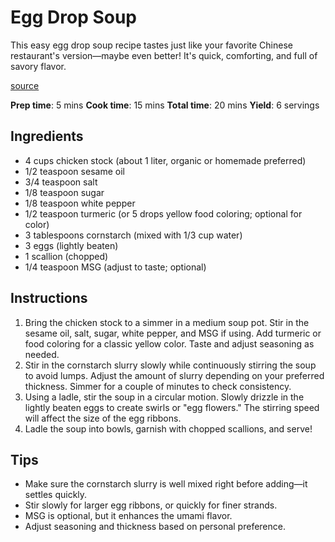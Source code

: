 # Egg Drop Soup

This easy egg drop soup recipe tastes just like your favorite Chinese restaurant's version—maybe even better! It's quick, comforting, and full of savory flavor.

[source](https://thewoksoflife.com/egg-drop-soup)

**Prep time**: 5 mins
**Cook time**: 15 mins
**Total time**: 20 mins
**Yield**: 6 servings

## Ingredients

- 4 cups chicken stock (about 1 liter, organic or homemade preferred)
- 1/2 teaspoon sesame oil
- 3/4 teaspoon salt
- 1/8 teaspoon sugar
- 1/8 teaspoon white pepper
- 1/2 teaspoon turmeric (or 5 drops yellow food coloring; optional for color)
- 3 tablespoons cornstarch (mixed with 1/3 cup water)
- 3 eggs (lightly beaten)
- 1 scallion (chopped)
- 1/4 teaspoon MSG (adjust to taste; optional)

## Instructions

1. Bring the chicken stock to a simmer in a medium soup pot. Stir in the sesame oil, salt, sugar, white pepper, and MSG if using. Add turmeric or food coloring for a classic yellow color. Taste and adjust seasoning as needed.
2. Stir in the cornstarch slurry slowly while continuously stirring the soup to avoid lumps. Adjust the amount of slurry depending on your preferred thickness. Simmer for a couple of minutes to check consistency.
3. Using a ladle, stir the soup in a circular motion. Slowly drizzle in the lightly beaten eggs to create swirls or "egg flowers." The stirring speed will affect the size of the egg ribbons.
4. Ladle the soup into bowls, garnish with chopped scallions, and serve!

## Tips

- Make sure the cornstarch slurry is well mixed right before adding—it settles quickly.
- Stir slowly for larger egg ribbons, or quickly for finer strands.
- MSG is optional, but it enhances the umami flavor.
- Adjust seasoning and thickness based on personal preference.

